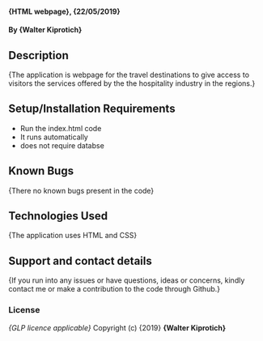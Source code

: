 #### {HTML webpage}, {22/05/2019}
#### By **{Walter Kiprotich}**
## Description
{The application is webpage for the travel destinations to give access to visitors the services offered by the the hospitality industry in the regions.}
## Setup/Installation Requirements
* Run the index.html code
* It runs automatically
* does not require databse


## Known Bugs
{There no known bugs present in the code}
## Technologies Used
{The application uses HTML and CSS}
## Support and contact details
{If you run into any issues or have questions, ideas or concerns, kindly contact me or make a contribution to the code through Github.}
### License
*{GLP licence applicable}*
Copyright (c) {2019} **{Walter Kiprotich}**
